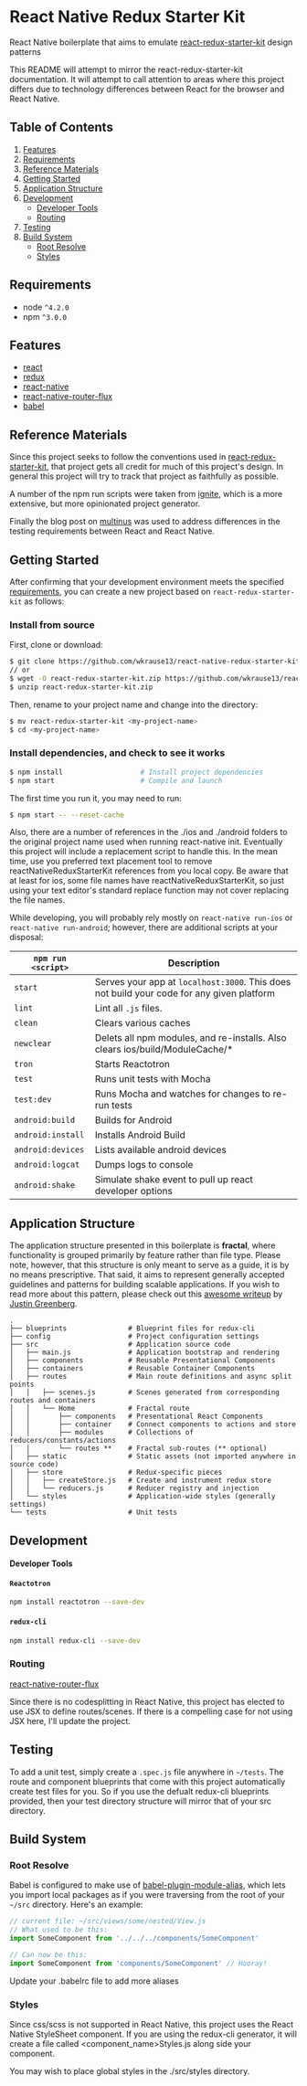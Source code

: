# React Native Redux Starter Kit
React Native boilerplate that aims to emulate [react-redux-starter-kit](https://github.com/davezuko/react-redux-starter-kit) design patterns

This README will attempt to mirror the react-redux-starter-kit documentation.
It will attempt to call attention to areas where this project differs due to technology differences between React for the browser
and React Native.

## Table of Contents
1. [Features](#features)
1. [Requirements](#requirements)
1. [Reference Materials](#reference-materials)
1. [Getting Started](#getting-started)
1. [Application Structure](#application-structure)
1. [Development](#development)
   * [Developer Tools](#developer-tools)
   * [Routing](#routing)
1. [Testing](#testing)
1. [Build System](#build-system)
   * [Root Resolve](#root-resolve)
   * [Styles](#styles)

## Requirements
* node `^4.2.0`
* npm `^3.0.0`


## Features
* [react](https://github.com/facebook/react)
* [redux](https://github.com/rackt/redux)
* [react-native](https://github.com/facebook/react-native)
* [react-native-router-flux](https://github.com/aksonov/react-native-router-flux)
* [babel](https://github.com/babel/babel)


## Reference Materials

Since this project seeks to follow the conventions
used in [react-redux-starter-kit](https://github.com/davezuko/react-redux-starter-kit), that project gets all
credit for much of this project's design. In general this project will try to track that project as faithfully as
possible.

A number of the npm run scripts were taken from [ignite](https://github.com/infinitered/ignite), which is a more extensive, but more opinionated project 
generator.

Finally the blog post on [multinus](http://www.multunus.com/blog/2016/07/test-driving-react-native-applications/) was used to address differences in
the testing requirements between React and React Native.

## Getting Started

After confirming that your development environment meets the specified [requirements](#requirements), you can create a new project based on `react-redux-starter-kit` as follows:

### Install from source

First, clone or download:

```bash
$ git clone https://github.com/wkrause13/react-native-redux-starter-kit
// or
$ wget -O react-redux-starter-kit.zip https://github.com/wkrause13/react-native-redux-starter-kit/archive/master.zip
$ unzip react-redux-starter-kit.zip
```

Then, rename to your project name and change into the directory:

```bash
$ mv react-redux-starter-kit <my-project-name>
$ cd <my-project-name>
```


### Install dependencies, and check to see it works

```bash
$ npm install                   # Install project dependencies
$ npm start                     # Compile and launch
```

The first time you run it, you may need to run:

```bash
$ npm start -- --reset-cache
```

Also, there are a number of references in the ./ios and ./android folders to the original
project name used when running react-native init. Eventually this project will include a replacement
script to handle this. In the mean time, use you preferred text placement tool to remove reactNativeReduxStarterKit
references from you local copy. Be aware that at least for ios, some file names have reactNativeReduxStarterKit, so just using your text
editor's standard replace function may not cover replacing the file names. 


While developing, you will probably rely mostly on `react-native run-ios` or `react-native run-android`; however, there are additional scripts at your disposal:

|`npm run <script>`|Description|
|------------------|-----------|
|`start`|Serves your app at `localhost:3000`. This does not build your code for any given platform|
|`lint`|Lint all `.js` files.|
|`clean`|Clears various caches|
|`newclear`|Delets all npm modules, and re-installs. Also clears ios/build/ModuleCache/*  |
|`tron`|Starts Reactotron|
|`test`|Runs unit tests with Mocha|
|`test:dev`|Runs Mocha and watches for changes to re-run tests|
|`android:build`|Builds for Android|
|`android:install`|Installs Android Build|
|`android:devices`|Lists available android devices|
|`android:logcat`|Dumps logs to console|
|`android:shake`|Simulate shake event to pull up react developer options|

## Application Structure

The application structure presented in this boilerplate is **fractal**, where functionality is grouped primarily by feature rather than file type. Please note, however, that this structure is only meant to serve as a guide, it is by no means prescriptive. That said, it aims to represent generally accepted guidelines and patterns for building scalable applications. If you wish to read more about this pattern, please check out this [awesome writeup](https://github.com/davezuko/react-redux-starter-kit/wiki/Fractal-Project-Structure) by [Justin Greenberg](https://github.com/justingreenberg).

```
.
├── blueprints               # Blueprint files for redux-cli
├── config                   # Project configuration settings
├── src                      # Application source code
│   ├── main.js              # Application bootstrap and rendering
│   ├── components           # Reusable Presentational Components
│   ├── containers           # Reusable Container Components
│   ├── routes               # Main route definitions and async split points
│   │   ├── scenes.js        # Scenes generated from corresponding routes and containers
│   │   └── Home             # Fractal route
│   │       ├── components   # Presentational React Components
│   │       ├── container    # Connect components to actions and store
│   │       ├── modules      # Collections of reducers/constants/actions
│   │       └── routes **    # Fractal sub-routes (** optional)
│   ├── static               # Static assets (not imported anywhere in source code)
│   ├── store                # Redux-specific pieces
│   │   ├── createStore.js   # Create and instrument redux store
│   │   └── reducers.js      # Reducer registry and injection
│   └── styles               # Application-wide styles (generally settings)
└── tests                    # Unit tests
```

## Development

#### Developer Tools

#### `Reactotron`

```bash
npm install reactotron --save-dev
```

#### `redux-cli`

```bash
npm install redux-cli --save-dev
```

### Routing
[react-native-router-flux](https://github.com/aksonov/react-native-router-flux)

Since there is no codesplitting in React Native, this project has elected to use JSX to define 
routes/scenes. If there is a compelling case for not using JSX here, I'll update the project.

## Testing
To add a unit test, simply create a `.spec.js` file anywhere in `~/tests`. The route and component blueprints
that come with this project automatically create test files for you. So if you use the defualt 
redux-cli blueprints provided, then your test directory structure will mirror that of your src directory.

## Build System

### Root Resolve
Babel is configured to make use of [babel-plugin-module-alias](https://github.com/tleunen/babel-plugin-module-alias), which lets you import local packages as if you were traversing from the root of your `~/src` directory. Here's an example:

```js
// current file: ~/src/views/some/nested/View.js
// What used to be this:
import SomeComponent from '../../../components/SomeComponent'

// Can now be this:
import SomeComponent from 'components/SomeComponent' // Hooray!
```

Update your .babelrc file to add more aliases

### Styles

Since css/scss is not supported in React Native, this project uses the React Native StyleSheet component. If you are
using the redux-cli generator, it will create a file called <component_name>Styles.js along side your component.

You may wish to place global styles in the ./src/styles directory. 
